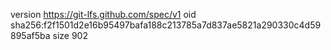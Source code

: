 version https://git-lfs.github.com/spec/v1
oid sha256:f2f1501d2e16b95497bafa188c213785a7d837ae5821a290330c4d59895af5ba
size 902
